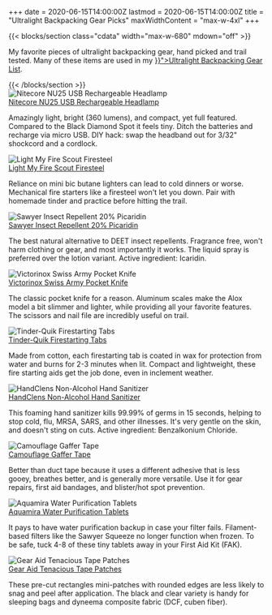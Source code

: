 +++
date = 2020-06-15T14:00:00Z
lastmod = 2020-06-15T14:00:00Z
title = "Ultralight Backpacking Gear Picks"
maxWidthContent = "max-w-4xl"
+++

{{< blocks/section class="cdata" width="max-w-680" mdown="off" >}}
<p class="lead">My favorite pieces of ultralight backpacking gear, hand picked and trail tested. Many of these items are used in my <a href="{{< relref "ultralight-backpacking-gear-list" >}}">Ultralight Backpacking Gear List</a>.</p>
{{< /blocks/section >}}

<div class="flex flex-wrap justify-between">
  <div class="card">
    <img src="/img/nitecore-nu25-rechargeable-headlamp.jpg" alt="Nitecore NU25 USB Rechargeable Headlamp">
    <div class="px-6 py-4">
      <div class="text-xl mb-2">
        <a class="link stretched-link" rel="nofollow" href="https://www.amazon.com/dp/B0785TM5SX/?tag=ltrl-20">Nitecore NU25 USB Rechargeable Headlamp</a>
      </div>
      <p class="text-gray-700 text-base">Amazingly light, bright (360 lumens), and compact, yet full featured. Compared to the Black Diamond Spot it feels tiny. Ditch the batteries and recharge via micro USB. DIY hack: swap the headband out for 3/32" shockcord and a cordlock.</p>
    </div>
  </div>

  <div class="card">
    <img src="/img/light-my-fire-scout-firesteel.jpg" alt="Light My Fire Scout Firesteel">
    <div class="px-6 py-4">
      <div class="text-xl mb-2">
        <a class="link stretched-link" rel="nofollow" href="https://www.amazon.com/dp/B00440VJMU/?tag=ltrl-20">Light My Fire Scout Firesteel</a>
      </div>
      <p class="text-gray-700 text-base">Reliance on mini bic butane lighters can lead to cold dinners or worse. Mechanical fire starters like a firesteel won't let you down. Pair with homemade tinder and practice before hitting the trail.</p>
    </div>
  </div>

  <div class="card">
    <img src="/img/sawyer-insect-repellent-picaridin.jpg" alt="Sawyer Insect Repellent 20% Picaridin">
    <div class="px-6 py-4">
      <div class="text-xl mb-2">
        <a class="link stretched-link" rel="nofollow" href="https://www.amazon.com/dp/B002CMOM3U/?tag=ltrl-20">Sawyer Insect Repellent 20% Picaridin</a>
      </div>
      <p class="text-gray-700 text-base">The best natural alternative to DEET insect repellents. Fragrance free, won't harm clothing or gear, and most importantly it works. The liquid spray is preferred over the lotion variant. Active ingredient: Icaridin.</p>
    </div>
  </div>

  <div class="card">
    <img src="/img/victorinox-swiss-army-pocket-knife.jpg" alt="Victorinox Swiss Army Pocket Knife">
    <div class="px-6 py-4">
      <div class="text-xl mb-2">
        <a class="link stretched-link" rel="nofollow" href="https://www.amazon.com/dp/B0014YK236/?tag=ltrl-20">Victorinox Swiss Army Pocket Knife</a>
      </div>
      <p class="text-gray-700 text-base">The classic pocket knife for a reason. Aluminum scales make the Alox model a bit slimmer and lighter, while providing all your favorite features. The scissors and nail file are incredibly useful on trail.</p>
    </div>
  </div>

  <div class="card">
    <img src="/img/tinder-quik-firestarting-tabs.jpg" alt="Tinder-Quik Firestarting Tabs">
    <div class="px-6 py-4">
      <div class="text-xl mb-2">
        <a class="link stretched-link" rel="nofollow" href="https://www.amazon.com/dp/B00US31V20/?tag=ltrl-20">Tinder-Quik Firestarting Tabs</a>
      </div>
      <p class="text-gray-700 text-base">Made from cotton, each firestarting tab is coated in wax for protection from water and burns for 2-3 minutes when lit. Compact and lightweight, these fire starting aids get the job done, even in inclement weather.</p>
    </div>
  </div>

  <div class="card">
    <img src="/img/handclens-non-alcohol-hand-sanitizer.jpg" alt="HandClens Non-Alcohol Hand Sanitizer">
    <div class="px-6 py-4">
      <div class="text-xl mb-2">
        <a class="link stretched-link" rel="nofollow" href="https://www.amazon.com/dp/B002MDHMMW/?tag=ltrl-20">HandClens Non-Alcohol Hand Sanitizer</a>
      </div>
      <p class="text-gray-700 text-base">This foaming hand sanitizer kills 99.99% of germs in 15 seconds, helping to stop cold, flu, MRSA, SARS, and other illnesses. It's very gentle on the skin, and doesn't sting on cuts. Active ingredient: Benzalkonium Chloride.</p>
    </div>
  </div>

  <div class="card">
    <img src="/img/camouflage-gaffer-tape.jpg" alt="Camouflage Gaffer Tape">
    <div class="px-6 py-4">
      <div class="text-xl mb-2">
        <a class="link stretched-link" rel="nofollow" href="https://www.amazon.com/dp/B06ZZ6LL74/?tag=ltrl-20">Camouflage Gaffer Tape</a>
      </div>
      <p class="text-gray-700 text-base">Better than duct tape because it uses a different adhesive that is less gooey, breathes better, and is generally more versatile. Use it for gear repairs, first aid bandages, and blister/hot spot prevention.</p>
    </div>
  </div>

  <div class="card">
    <img src="/img/aquamira-water-purification-tablets.jpg" alt="Aquamira Water Purification Tablets">
    <div class="px-6 py-4">
      <div class="text-xl mb-2">
        <a class="link stretched-link" rel="nofollow" href="https://www.amazon.com/dp/B0016A8ODI/?tag=ltrl-20">Aquamira Water Purification Tablets</a>
      </div>
      <p class="text-gray-700 text-base">It pays to have water purification backup in case your filter fails. Filament-based filters like the Sawyer Squeeze no longer function when frozen. To be safe, tuck 4-8 of these tiny tablets away in your First Aid Kit (FAK).</p>
    </div>
  </div>

  <div class="card">
    <img src="/img/gear-aid-tenacious-tape-patches.jpg" alt="Gear Aid Tenacious Tape Patches">
    <div class="px-6 py-4">
      <div class="text-xl mb-2">
        <a class="link stretched-link" rel="nofollow" href="https://www.amazon.com/dp/B00UTK466U/?tag=ltrl-20">Gear Aid Tenacious Tape Patches</a>
      </div>
      <p class="text-gray-700 text-base">These pre-cut rectangles mini-patches with rounded edges are less likely to snag and peel after application. The black and clear variety is handy for sleeping bags and dyneema composite fabric (DCF, cuben fiber).</p>
    </div>
  </div>
</div>
